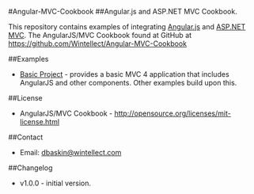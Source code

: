 #Angular-MVC-Cookbook
##Angular.js and ASP.NET MVC Cookbook.

This repository contains examples of integrating [Angular.js](http://angularjs.org/) 
and [ASP.NET MVC](http://www.asp.net/mvc). The AngularJS/MVC Cookbook found at GitHub at
https://github.com/Wintellect/Angular-MVC-Cookbook

##Examples
 - [Basic Project](./BasicProject) - provides a basic MVC 4 application that includes AngularJS
 and other components. Other examples build upon this.

##License
- AngularJS/MVC Cookbook - http://opensource.org/licenses/mit-license.html

##Contact
- Email: dbaskin@wintellect.com

##Changelog
- v1.0.0 - initial version.
